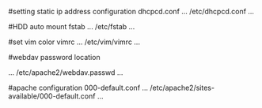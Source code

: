 #setting static ip address configuration
dhcpcd.conf	
...
/etc/dhcpcd.conf
...

#HDD auto mount
fstab
...
/etc/fstab
...

#set vim color
vimrc
...
/etc/vim/vimrc
...

#webdav password location

...
/etc/apache2/webdav.passwd
...

#apache configuration
000-default.conf
...
/etc/apache2/sites-available/000-default.conf
...
